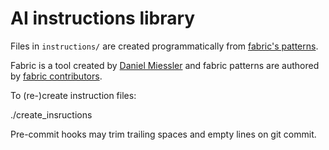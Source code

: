 # AI instructions library

Files in `instructions/` are created programmatically from [fabric's patterns](https://github.com/danielmiessler/Fabric/tree/main/data/patterns).

Fabric is a tool created by [Daniel Miessler](https://github.com/danielmiessler) and fabric patterns are authored by [fabric contributors](https://github.com/danielmiessler/fabric/graphs/contributors).

To (re-)create instruction files:

  ./create_insructions

Pre-commit hooks may trim trailing spaces and empty lines on git commit.

